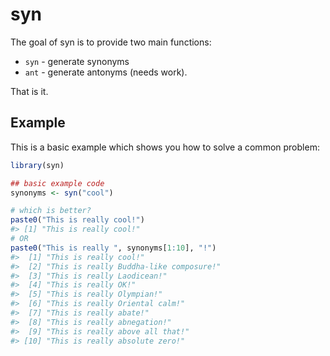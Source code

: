 <!-- README.md is generated from README.Rmd. Please edit that file -->
syn
===

The goal of syn is to provide two main functions:

-   `syn` - generate synonyms
-   `ant` - generate antonyms (needs work).

That is it.

Example
-------

This is a basic example which shows you how to solve a common problem:

``` r
library(syn)

## basic example code
synonyms <- syn("cool") 

# which is better? 
paste0("This is really cool!") 
#> [1] "This is really cool!"
# OR 
paste0("This is really ", synonyms[1:10], "!")
#>  [1] "This is really cool!"                 
#>  [2] "This is really Buddha-like composure!"
#>  [3] "This is really Laodicean!"            
#>  [4] "This is really OK!"                   
#>  [5] "This is really Olympian!"             
#>  [6] "This is really Oriental calm!"        
#>  [7] "This is really abate!"                
#>  [8] "This is really abnegation!"           
#>  [9] "This is really above all that!"       
#> [10] "This is really absolute zero!"
```
